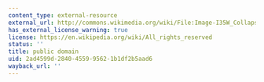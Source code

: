 ```yaml
---
content_type: external-resource
external_url: http://commons.wikimedia.org/wiki/File:Image-I35W_Collapse_-_Day_4_-_Operations_%26_Scene_(95)_edit.jpg
has_external_license_warning: true
license: https://en.wikipedia.org/wiki/All_rights_reserved
status: ''
title: public domain
uid: 2ad4599d-2840-4559-9562-1b1df2b5aad6
wayback_url: ''
---
```

